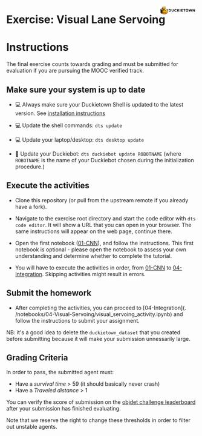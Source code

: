 # **Exercise: Visual Lane Servoing**
<img src="./assets/images/dtlogo.png" alt="Duckietown" width="20%" style="margin-top:-75px; display: block; float: right">

# Instructions

The final exercise counts towards grading and must be submitted for evaluation if you are pursuing the MOOC verified track.


## Make sure your system is up to date

- 💻 Always make sure your Duckietown Shell is updated to the latest version. See [installation instructions](https://github.com/duckietown/duckietown-shell)

- 💻 Update the shell commands: `dts update`

- 💻 Update your laptop/desktop: `dts desktop update`

- 🚙 Update your Duckiebot: `dts duckiebot update ROBOTNAME` (where `ROBOTNAME` is the name of your Duckiebot chosen during the initialization procedure.)


## Execute the activities

- Clone this repository (or pull from the upstream remote if you already have a fork).

- Navigate to the exercise root directory and start the code editor with `dts code editor`. It will show a URL that you can open in your browser. The same instructions will appear on the web page, continue there.

- Open the first notebook ([01-CNN](./notebooks/01-CNN/cnn_tutorial.ipynb)), and follow the instructions. This first 
  notebook is optional - please open the notebook to assess your own understanding and determine whether to complete 
  the tutorial.

- You will have to execute the activities in order, from [01-CNN](./notebooks/01-CNN/cnn_tutorial.ipynb) to [04-Integration](./notebooks/04-Integration/integration.ipynb). Skipping activities might result in errors.


## Submit the homework

- After completing the activities, you can proceed to [04-Integration](.
  /notebooks/04-Visual-Servoing/visual_servoing_activity.ipynb) and follow the instructions to submit your assignment.

NB: it's a good idea to delete the `duckietown_dataset` that you created before submitting because it will make your submission unnessarily large. 

## Grading Criteria

In order to pass, the submitted agent must:
 
 - Have a _survival time_ > 59 (it should basically never crash)
 - Have a _Traveled distance_ > 1

You can verify the score of submission on the [objdet challenge leaderboard](https://challenges.duckietown.org/v4/humans/challenges/mooc-objdet/leaderboard) after your submission has finished evaluating. 

Note that we reserve the right to change these thresholds in order to filter out unstable agents.
